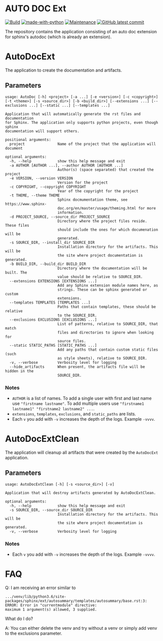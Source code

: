 # AUTO DOC Ext

[![Build](https://github.com/barbacbd/auto_doc/actions/workflows/python-app.yml/badge.svg)](https://github.com/barbacbd/auto_doc/actions/workflows/python-app.yml)
[![made-with-python](https://img.shields.io/badge/Made%20with-Python-1f425f.svg)](https://www.python.org/) 
[![Maintenance](https://img.shields.io/badge/Maintained%3F-yes-green.svg)](https://github.com/barbacbd/auto_doc/pulse/commit-activity)
[![GitHub latest commit](https://img.shields.io/github/last-commit/barbacbd/auto_doc)](https://github.com/barbacbd/auto_doc/commit/)


The repository contains the application consisting of an auto doc extension for sphinx's autodoc (which is already an extension).


# AutoDocExt

The application to create the documentation and artifacts.

## Parameters

```
usage: AutoDoc [-h] <project> [-a ...] [-e <version>] [-c <copyright>] [-t <theme>] [-s <source_dir>] [-b <build_dir>] [--extensions ...] [--exclusions ...] [--static ...] [--templates ...]

Application that will automatically generate the rst files and documentation
for Sphinx. The application only supports python projects, even though sphinx
documentation will support others.

positional arguments:
  project               Name of the project that the application will document

optional arguments:
  -h, --help            show this help message and exit
  -a AUTHOR [AUTHOR ...], --author AUTHOR [AUTHOR ...]
                        Author(s) (space separated) that created the project
  -e VERSION, --version VERSION
                        Version for the project
  -c COPYRIGHT, --copyright COPYRIGHT
                        Year of the copyright for the project
  -t THEME, --theme THEME
                        Sphinx docmumentation theme, see https://www.sphinx-
                        doc.org/en/master/usage/theming.html for more
                        information.
  -d PROJECT_SOURCE, --source_dir PROJECT_SOURCE
                        Directory where the project files reside. These files
                        should include the ones for which documenation will be
                        generated.
  -s SOURCE_DIR, --install_dir SOURCE_DIR
                        Installation directory for the artifacts. This will be
                        the site where project documentation is generated.
  -b BUILD_DIR, --build_dir BUILD_DIR
                        Directory where the documentation will be built. The
                        value should be relative to SOURCE_DIR.
  --extensions EXTENSIONS [EXTENSIONS ...]
                        Add any Sphinx extension module names here, as
                        strings. These can be sphinx generated or custom
                        extensions.
  --templates TEMPLATES [TEMPLATES ...]
                        Paths that contain templates, these should be relative
                        to the SOURCE_DIR.
  --exclusions EXCLUSIONS [EXCLUSIONS ...]
                        List of patterns, relative to SOURCE_DIR, that match
                        files and directories to ignore when looking for
                        source files.
  --static STATIC_PATHS [STATIC_PATHS ...]
                        Add any paths that contain custom static files (such
                        as style sheets), relative to SOURCE_DIR.
  -v, --verbose         Verbosity level for logging
  --hide_artifacts      When present, the artifacts file will be hidden in the
                        SOURCE_DIR.
```

### Notes

- `AUTHOR` is a list of names. To add a single user with first and last name use `"firstname lastname"`. To add multiple users use `"firstname1 lastname1" "firstname2 lastname2" ...`.
- `extensions`, `templates`, `exclusions`, and `static_paths` are lists.
- Each `v` you add with `-v` increases the depth of the logs. Example `-vvvv`.


# AutoDocExtClean

The application will cleanup all artifacts that were created by the `AutoDocExt` application.

## Parameters

```
usage: AutoDocExtClean [-h] [-s <source_dir>] [-v]

Application that will destroy artifacts generated by AutoDocExtClean.

optional arguments:
  -h, --help            show this help message and exit
  -s SOURCE_DIR, --source_dir SOURCE_DIR
                        Installation directory for the artifacts. This will be
                        the site where project documentation is generated.
  -v, --verbose         Verbosity level for logging
```
### Notes

- Each `v` you add with `-v` increases the depth of the logs. Example `-vvvv`.

# FAQ

Q: I am receiving an error similar to

```
.../venv/lib/python3.6/site-packages/sphinx/ext/autosummary/templates/autosummary/base.rst:3: ERROR: Error in "currentmodule" directive:
maximum 1 argument(s) allowed, 3 supplied.
```

What do I do?

A: You can either delete the venv and try without a venv or simply add venv to the exclusions parameter.
